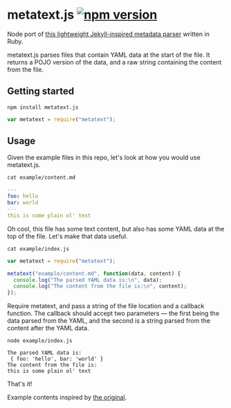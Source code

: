 # metatext.js [![npm version](https://img.shields.io/npm/v/npm.svg)](https://www.npmjs.com/package/metatext.js)

Node port of [this lightweight Jekyll-inspired metadata parser](https://github.com/jguest/metatext) written in Ruby.

metatext.js parses files that contain YAML data at the start of the file. It returns a POJO version of the data, and a raw string containing the content from the file.

## Getting started

`npm install metatext.js`

````js
var metatext = require("metatext");
````

## Usage

Given the example files in this repo, let's look at how you would use metatext.js.

`cat example/content.md`

````yaml
---
foo: hello
bar: world
---
this is some plain ol' text
````
Oh cool, this file has some text content, but also has some YAML data at the top of the file. Let's make that data useful.

`cat example/index.js`

```js
var metatext = require("metatext");

metatext("example/content.md", function(data, content) {
  console.log("The parsed YAML data is:\n", data);
  console.log("The content from the file is:\n", content);
});
```

Require metatext, and pass a string of the file location and a callback function. The callback should accept two parameters — the first being the data parsed from the YAML, and the second is a string parsed from the content after the YAML data.

`node example/index.js`

```
The parsed YAML data is:
 { foo: 'hello', bar: 'world' }
The content from the file is:
this is some plain ol' text
```

That's it!

Example contents inspired by [the original](https://github.com/jguest/metatext/blob/master/README.md).
